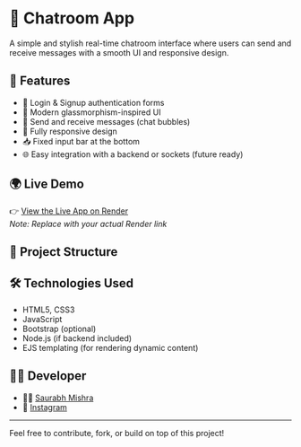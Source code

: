 # 💬 Chatroom App

A simple and stylish real-time chatroom interface where users can send and receive messages with a smooth UI and responsive design.

## 🚀 Features

- 👤 Login & Signup authentication forms
- 🎨 Modern glassmorphism-inspired UI
- 💬 Send and receive messages (chat bubbles)
- 📱 Fully responsive design
- 📥 Fixed input bar at the bottom
- 🌐 Easy integration with a backend or sockets (future ready)

## 🌍 Live Demo

👉 [View the Live App on Render](https://chatroom-ati4.onrender.com)  
*Note: Replace with your actual Render link*

## 📁 Project Structure


## 🛠️ Technologies Used

- HTML5, CSS3
- JavaScript
- Bootstrap (optional)
- Node.js (if backend included)
- EJS templating (for rendering dynamic content)

## 🧑‍💻 Developer

- 👨‍💻 [Saurabh Mishra](https://github.com/student00saurabh)
- 🔗 [Instagram](https://instagram.com/variable_academy_)

---

Feel free to contribute, fork, or build on top of this project!
